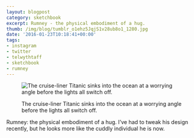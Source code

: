 ```yaml
---
layout: blogpost
category: sketchbook
excerpt: Rumney - the physical embodiment of a hug.
thumb: /img/blog/tumblr_o1ehz5JqjS1v28ub8o1_1280.jpg
date: '2016-01-23T10:18:41+00:00'
tags:
- instagram
- twitter
- telwythtaff
- sketchbook
- rumney
---
```

 
 <figure class="article_img">
<img src="/img/blog/tumblr_o1ehz5JqjS1v28ub8o1_1280.jpg" alt="The cruise-liner Titanic sinks into the ocean at a worrying angle before the lights all switch off." data-orig-height="600" data-orig-width="500">
<figcaption><p>The cruise-liner Titanic sinks into the ocean at a worrying angle before the lights all switch off.</p></figcaption>
</figure>
  

Rumney: the physical embodiment of a hug. I’ve had to tweak his design recently, but he looks more like the cuddly individual he is now.

